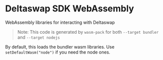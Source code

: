 # Deltaswap SDK WebAssembly

WebAssembly libraries for interacting with Deltaswap

> Note: This code is generated by `wasm-pack` for both `--target bundler` and `--target nodejs`

By default, this loads the bundler wasm libraries. Use `setDefaultWasm("node")` if you need the node ones.
